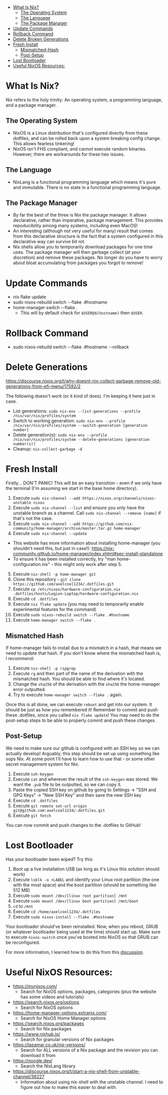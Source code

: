 <!--toc:start-->
- [What Is Nix?](#what-is-nix)
  - [The Operating System](#the-operating-system)
  - [The Language](#the-language)
  - [The Package Manager](#the-package-manager)
- [Update Commands](#update-commands)
- [Rollback Command](#rollback-command)
- [Delete Broken Generations](#delete-generations)
- [Fresh Install](#fresh-install)
  - [Mismatched-Hash](#Mismatched-Hash)
  - [Post-Setup](#Post-Setup)
- [Lost Bootloader](#Lost-Bootloader)
- [Useful NixOS Resources:](#useful-nixos-resources)
<!--toc:end-->

# What Is Nix?
Nix refers to the holy trinity: An operating system, a programming language, and a package manager.

## The Operating System
- NixOS is a Linux distribution that's configured directly from these dotfiles, and can be rolled back upon a system breaking config change. This allows fearless tinkering!
- NixOS isn't FHS compliant, and cannot execute random binaries. However, there are workarounds for these two issues.
## The Language
- NixLang is a functional programming language which means it's pure and immutable. There is no state in a functional programming language.

## The Package Manager
- By far the best of the three is Nix the package manager. It allows declarative, rather than imperative, package management. This provides repoducibility among many systems, including even MacOS!
- An interesting (although not very useful for many) result that comes from this declarative structure is the fact that a system configured in this declarative way can survive bit rot. 
- Nix shells allow you to temporarily download packages for one time uses. The package manager will then garbage collect (at your discretion) and remove these packages. No longer do you have to worry about bloat accumulating from packages you forgot to remove!

# Update Commands
- nix flake update
- sudo nixos-rebuild switch --flake .#hostname
- home-manager switch --flake .
  - This will by default check for `$USER@$(hostname)` then `$USER`.

# Rollback Command
- sudo nixos-rebuild switch --flake .#hostname --rollback

# Delete Generations
https://discourse.nixos.org/t/why-doesnt-nix-collect-garbage-remove-old-generations-from-efi-menu/17592/2

The following doesn't work (or it kind of does). I'm keeping it here just in case.
- List generations: `sudo nix-env --list-generations --profile /nix/var/nix/profiles/system`
- Switch to working generation: `sudo nix-env --profile /nix/var/nix/profiles/system --switch-generation [generation number]`
- Delete generation(s): `sudo nix-env --profile /nix/var/nix/profiles/system --delete-generations [generation number(s)]`
- Cleanup: `nix-collect-garbage -d`

# Fresh Install
Firstly... DON'T PANIC! This will be an easy transition - even if we only have the terminal (I'm assuming we start in the base home directory).
1. Execute `sudo nix-channel --add https://nixos.org/channels/nixos-unstable nixos`
2. Execute `sudo nix-channel --list` and ensure you only have the unstable branch as a channel. Call `sudo nix-channel --remove [name]` if that's not the case.
3. Execute `sudo nix-channel --add https://github.com/nix-community/home-manager/archive/master.tar.gz home-manager`
4. Execute `sudo nix-channel --update`
- This website has more information about installing home-manager (you shouldn't need this, but just in case!): 
  https://nix-community.github.io/home-manager/index.xhtml#sec-install-standalone
- To ensure it has been installed correctly, try "man home-configuration.nix" - this might only work after step 5.
5. Execute `nix-shell -p home-manager git`
6. Clone this repository - `git clone https://github.com/axelcool1234/.dotfiles.git`
7. Execute `cp /etc/nixos/hardware-configuration.nix .dotfiles/hosts/Legion-Laptop/hardware-configuration.nix`
7. Execute `cd .dotfiles`
8. Execute `nix flake update` (you may need to temporarily enable experimental features for the command)
9. Execute `sudo nixos-rebuild switch --flake .#hostname`
10. Execute `home-manager switch --flake .`

## Mismatched Hash
If home-manager fails to install due to a mismatch in a hash, that means we need to update that hash. If you don't know where the mismatched hash is, I recommend:
1. Execute `nix-shell -p ripgrep`
2. Execute `rg` and then part of the name of the derivation with the mismatched hash. You should be able to find where it's located. 
3. Change the `sha256` of the derivation with the `sha256` the home-manager error outputted.
4. Try to execute `home-manager switch --flake .` again.

Once this is all done, we can execute `reboot` and get into our system. It should be just as how you remembered it! Remember to commit and push these .dotfiles,
since you called `nix flake update`! You may need to do the post-setup steps to be able to properly commit and push these changes.

## Post-Setup
We need to make sure our github is configured with an SSH key so we can actually develop! Arguably, this step should be set up using something like sops Nix. At some point
I'll have to learn how to use that - or some other secret management system for Nix.
1. Execute `ssh-keygen`
2. Execute `cat` and wherever the result of the `ssh-keygen` was stored. We want the `.pub` file to be outputted, so we can copy it.
3. Paste the copied SSH key on github by going to Settings -> "SSH and GPG Keys" -> "New SSH Key" and then save the new SSH key
4. Execute `cd .dotfiles`
5. Execute `git remote set-url origin git@github.com:axelcool1234/.dotfiles.git`
6. Execute `git fetch`

You can now commit and push changes to the .dotfiles to GitHub!

# Lost Bootloader
Has your bootloader been wiped? Try this:
1. Boot up a live installation USB (as long as it's Linux this solution should work)
2. Execute `lsblk -o +LABEL` and identify your Linux root partition (the one with the most space) and the boot partition (should be something like 512 MB)
2. Execute `sudo mount /dev/[linux root partition] /mnt` 
3. Execute `sudo mount /dev/[linux boot partition] /mnt/boot`
4. `cd` to `/mnt`
5. Execute `cd /home/axelcool1234/.dotfiles`
6. Execute `sudo nixos-install --flake .#hostname`

Your bootloader should've been reinstalled. Now, when you reboot, GRUB (or whatever bootloader being used at the time) should start up.
Make sure to execute `nixos-switch` once you've booted into NixOS so that GRUB can be reconfigured.

For more information, I learned how to do this from this [discussion](https://www.reddit.com/r/NixOS/comments/183jlh5/comment/kapafke/?utm_source=share&utm_medium=web3x&utm_name=web3xcss&utm_term=1&utm_content=share_button).

# Useful NixOS Resources:
- https://mynixos.com/
  - Search for NixOS options, packages, categories (plus the website has some videos and tutorials)
- https://search.nixos.org/options
  - Search for NixOS options
- https://home-manager-options.extranix.com/
  - Search for NixOS Home Manager options
- https://search.nixos.org/packages
  - Search for Nix packages
- https://www.nixhub.io/
  - Search for granular versions of Nix packages
- https://lazamar.co.uk/nix-versions/
  - Search for ALL versions of a Nix package and the revision you can download it from
- https://noogle.dev/
  - Search the NixLang library
- https://discourse.nixos.org/t/start-a-nix-shell-from-unstable-channel/36227
  - Information about using nix-shell with the unstable channel. I need to figure out how to make this easier to deal with.
